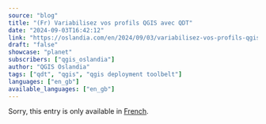 ```yaml
---
source: "blog"
title: "(Fr) Variabilisez vos profils QGIS avec QDT"
date: "2024-09-03T16:42:12"
link: "https://oslandia.com/en/2024/09/03/variabilisez-vos-profils-qgis-avec-qdt/"
draft: "false"
showcase: "planet"
subscribers: ["qgis_oslandia"]
author: "QGIS Oslandia"
tags: ["qdt", "qgis", "qgis deployment toolbelt"]
languages: ["en_gb"]
available_languages: ["en_gb"]
---
```


<p class="qtranxs-available-languages-message qtranxs-available-languages-message-en">Sorry, this entry is only available in <a class="qtranxs-available-language-link qtranxs-available-language-link-fr" href="http://oslandia.com/fr/tag/qgis-en/feed/atom/" title="Fr">French</a>.</p>
